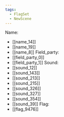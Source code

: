 ```yaml
---
tags:
  - FlagSet
  - NewScene
---
```

Name:
- [[name_14]]
- [[name_19]]
- [[name_8]]
Field_party:
- [[field_party_0]]
- [[field_party_1]]
Sound:
- [[sound_12]]
- [[sound_143]]
- [[sound_213]]
- [[sound_215]]
- [[sound_326]]
- [[sound_327]]
- [[sound_354]]
- [[sound_39]]
Flag:
- [[flag_9476]]
